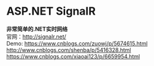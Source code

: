 # ASP.NET SignalR
**非常简单的.NET实时网络** <br/>
官网：http://signalr.net/ <br/>
Demo: https://www.cnblogs.com/zuowj/p/5674615.html <br/>
http://www.cnblogs.com/shenba/p/5416328.html <br/>
https://www.cnblogs.com/xiaoai123/p/6659954.html <br/>